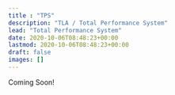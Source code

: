 ```yaml
---
title : "TPS"
description: "TLA / Total Performance System"
lead: "Total Performance System"
date: 2020-10-06T08:48:23+00:00
lastmod: 2020-10-06T08:48:23+00:00
draft: false
images: []
---
```


Coming Soon!
